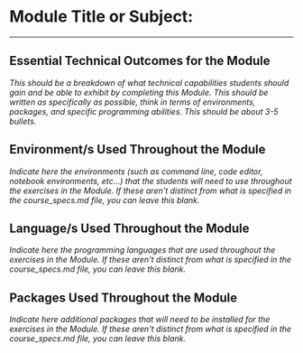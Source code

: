# Module Title or Subject:
---

## Essential Technical Outcomes for the Module
<em>This should be a breakdown of what technical capabilities students should gain and be able to exhibit by completing this Module. This should be written as specifically as possible, think in terms of environments, packages, and specific programming abilities. This should be about 3-5 bullets.</em>

## Environment/s Used Throughout the Module
<em>Indicate here the environments (such as command line, code editor, notebook environments, etc...) that the students will need to use throughout the exercises in the Module. If these aren't distinct from what is specified in the course_specs.md file, you can leave this blank.</em>

## Language/s Used Throughout the Module
<em>Indicate here the programming languages that are used throughout the exercises in the Module. If these aren't distinct from what is specified in the course_specs.md file, you can leave this blank.</em>

## Packages Used Throughout the Module
<em>Indicate here additional packages that will need to be installed for the exercises in the Module. If these aren't distinct from what is specified in the course_specs.md file, you can leave this blank.</em>
